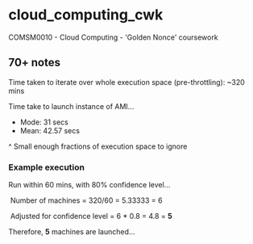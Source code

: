 # cloud_computing_cwk
COMSM0010 - Cloud Computing - 'Golden Nonce' coursework



## 70+ notes

Time taken to iterate over whole execution space (pre-throttling): ~320 mins

Time take to launch instance of AMI...

- Mode: 31 secs
- Mean: 42.57 secs

^ Small enough fractions of execution space to ignore



### Example execution

Run within 60 mins, with 80% confidence level...

​	Number of machines = 320/60 = 5.33333 = 6

​	Adjusted for confidence level = 6 * 0.8 = 4.8 = **5**



Therefore, **5** machines are launched...